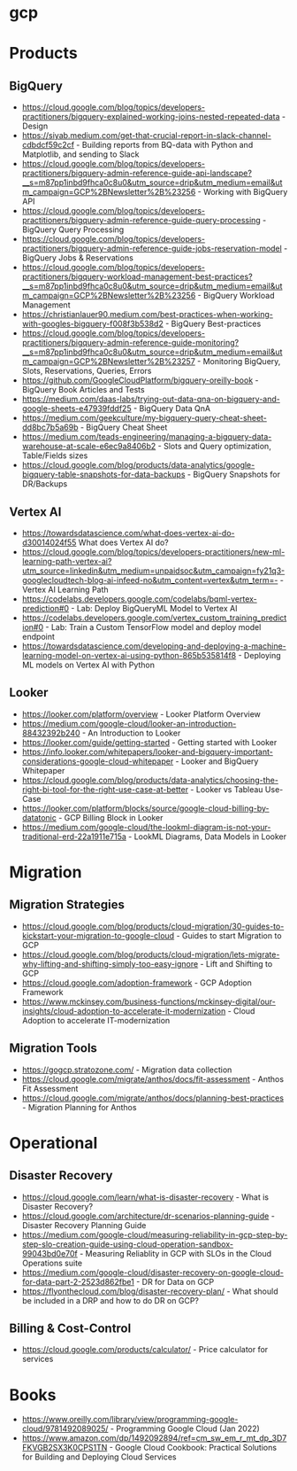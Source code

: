 # gcp

# Products

## BigQuery
* https://cloud.google.com/blog/topics/developers-practitioners/bigquery-explained-working-joins-nested-repeated-data - Design
* https://siyab.medium.com/get-that-crucial-report-in-slack-channel-cdbdcf59c2cf - Building reports from BQ-data with Python and Matplotlib, and sending to Slack 
* https://cloud.google.com/blog/topics/developers-practitioners/bigquery-admin-reference-guide-api-landscape?__s=m87pp1inbd9fhca0c8u0&utm_source=drip&utm_medium=email&utm_campaign=GCP%2BNewsletter%2B%23256 - Working with BigQuery API
* https://cloud.google.com/blog/topics/developers-practitioners/bigquery-admin-reference-guide-query-processing - BigQuery Query Processing
* https://cloud.google.com/blog/topics/developers-practitioners/bigquery-admin-reference-guide-jobs-reservation-model - BigQuery Jobs & Reservations
* https://cloud.google.com/blog/topics/developers-practitioners/bigquery-workload-management-best-practices?__s=m87pp1inbd9fhca0c8u0&utm_source=drip&utm_medium=email&utm_campaign=GCP%2BNewsletter%2B%23256 - BigQuery Workload Management
* https://christianlauer90.medium.com/best-practices-when-working-with-googles-bigquery-f008f3b538d2 - BigQuery Best-practices
* https://cloud.google.com/blog/topics/developers-practitioners/bigquery-admin-reference-guide-monitoring?__s=m87pp1inbd9fhca0c8u0&utm_source=drip&utm_medium=email&utm_campaign=GCP%2BNewsletter%2B%23257 - Monitoring BigQuery, Slots, Reservations, Queries, Errors
* https://github.com/GoogleCloudPlatform/bigquery-oreilly-book - BigQuery Book Articles and Tests
* https://medium.com/daas-labs/trying-out-data-qna-on-bigquery-and-google-sheets-e47939fddf25 - BigQuery Data QnA
* https://medium.com/geekculture/my-bigquery-query-cheat-sheet-dd8bc7b5a69b - BigQuery Cheat Sheet
* https://medium.com/teads-engineering/managing-a-bigquery-data-warehouse-at-scale-e6ec9a8406b2 - Slots and Query optimization, Table/Fields sizes
* https://cloud.google.com/blog/products/data-analytics/google-bigquery-table-snapshots-for-data-backups - BigQuery Snapshots for DR/Backups

## Vertex AI
* https://towardsdatascience.com/what-does-vertex-ai-do-d30014024f55 What does Vertex AI do?
* https://cloud.google.com/blog/topics/developers-practitioners/new-ml-learning-path-vertex-ai?utm_source=linkedin&utm_medium=unpaidsoc&utm_campaign=fy21q3-googlecloudtech-blog-ai-infeed-no&utm_content=vertex&utm_term=- - Vertex AI Learning Path
* https://codelabs.developers.google.com/codelabs/bqml-vertex-prediction#0 - Lab: Deploy BigQueryML Model to Vertex AI
* https://codelabs.developers.google.com/vertex_custom_training_prediction#0 - Lab: Train a Custom TensorFlow model and deploy model endpoint
* https://towardsdatascience.com/developing-and-deploying-a-machine-learning-model-on-vertex-ai-using-python-865b535814f8 - Deploying ML models on Vertex AI with Python

## Looker
* https://looker.com/platform/overview - Looker Platform Overview
* https://medium.com/google-cloud/looker-an-introduction-88432392b240 - An Introduction to Looker
* https://looker.com/guide/getting-started - Getting started with Looker
* https://info.looker.com/whitepapers/looker-and-bigquery-important-considerations-google-cloud-whitepaper - Looker and BigQuery Whitepaper
* https://cloud.google.com/blog/products/data-analytics/choosing-the-right-bi-tool-for-the-right-use-case-at-better - Looker vs Tableau Use-Case
* https://looker.com/platform/blocks/source/google-cloud-billing-by-datatonic - GCP Billing Block in Looker
* https://medium.com/google-cloud/the-lookml-diagram-is-not-your-traditional-erd-22a1911e715a - LookML Diagrams, Data Models in Looker



# Migration

## Migration Strategies
* https://cloud.google.com/blog/products/cloud-migration/30-guides-to-kickstart-your-migration-to-google-cloud - Guides to start Migration to GCP
* https://cloud.google.com/blog/products/cloud-migration/lets-migrate-why-lifting-and-shifting-simply-too-easy-ignore - Lift and Shifting to GCP
* https://cloud.google.com/adoption-framework - GCP Adoption Framework
* https://www.mckinsey.com/business-functions/mckinsey-digital/our-insights/cloud-adoption-to-accelerate-it-modernization - Cloud Adoption to accelerate IT-modernization

## Migration Tools
- https://gogcp.stratozone.com/ - Migration data collection
- https://cloud.google.com/migrate/anthos/docs/fit-assessment - Anthos Fit Assessment
- https://cloud.google.com/migrate/anthos/docs/planning-best-practices - Migration Planning for Anthos

# Operational

## Disaster Recovery
* https://cloud.google.com/learn/what-is-disaster-recovery - What is Disaster Recovery?
* https://cloud.google.com/architecture/dr-scenarios-planning-guide - Disaster Recovery Planning Guide
* https://medium.com/google-cloud/measuring-reliability-in-gcp-step-by-step-slo-creation-guide-using-cloud-operation-sandbox-99043bd0e70f - Measuring Reliablity in GCP with SLOs in the Cloud Operations suite
* https://medium.com/google-cloud/disaster-recovery-on-google-cloud-for-data-part-2-2523d862fbe1 - DR for Data on GCP
* https://flyonthecloud.com/blog/disaster-recovery-plan/ - What should be included in a DRP and how to do DR on GCP?

## Billing & Cost-Control
* https://cloud.google.com/products/calculator/ - Price calculator for services

# Books
* https://www.oreilly.com/library/view/programming-google-cloud/9781492089025/ - Programming Google Cloud (Jan 2022)
* https://www.amazon.com/dp/1492092894/ref=cm_sw_em_r_mt_dp_3D7FKVGB2SX3K0CPS1TN - Google Cloud Cookbook: Practical Solutions for Building and Deploying Cloud Services
